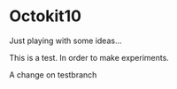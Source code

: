 # Octokit10
Just playing with some ideas...

This is a test. In order to make experiments. 

A change on testbranch